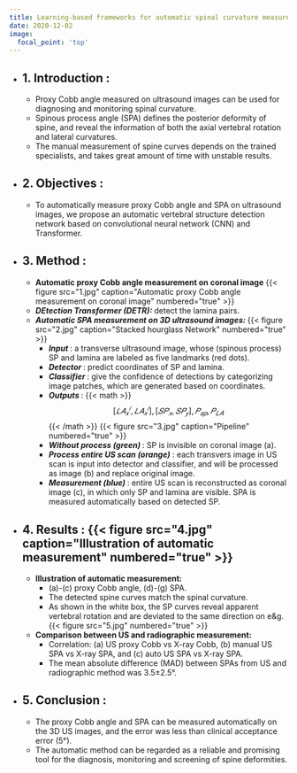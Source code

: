 ```yaml
---
title: Learning-based frameworks for automatic spinal curvature measurement on 3D ultrasound images
date: 2020-12-02
image:
  focal_point: 'top'
---
```



- ## <b>1. Introduction : </b>
    - Proxy Cobb angle measured on ultrasound images can be used for diagnosing and monitoring spinal curvature. 
    - Spinous process angle (SPA) defines the posterior deformity of spine, and reveal the information of both the axial vertebral rotation and lateral curvatures.
    - The manual measurement of spine curves depends on the trained specialists, and takes great amount of time with unstable results. <br>
- ## <b>2. Objectives : </b> 
    - To automatically measure proxy Cobb angle and SPA on ultrasound images, we propose an automatic vertebral structure detection network based on convolutional neural network (CNN) and Transformer.<br>
- ## <b>3. Method : </b>
    - <b>Automatic proxy Cobb angle measurement on coronal image</b> {{< figure src="1.jpg" caption="Automatic proxy Cobb angle measurement on coronal image" numbered="true" >}}
    - <em> <b>DEtection Transformer (DETR): </b> </em> detect the lamina pairs. 
    - <em> <b>Automatic SPA measurement on 3D ultrasound images: </b> </em> 
    {{< figure src="2.jpg" caption="Stacked hourglass Network" numbered="true" >}}
        - <em> <b>Input </b> </em>: a transverse ultrasound image, whose (spinous process) SP and lamina are labeled as five landmarks (red dots).<br>
        - <em> <b>Detector </b> </em>: predict coordinates of SP and lamina.<br>
        - <em> <b>Classifier </b> </em>: give the confidence of detections by categorizing image patches, which are generated based on coordinates.<br>
        - <em> <b>Outputs </b> </em>: 
        {{< math >}}
        $$
        [𝐿𝐴_𝑥^𝑖,𝐿𝐴_𝑥^𝑖 ],[𝑆𝑃_𝑥,𝑆𝑃_𝑦 ],𝑃_{𝑠𝑝},𝑃_{𝐿𝐴}
        $$
        {{< /math >}}
        {{< figure src="3.jpg" caption="Pipeline" numbered="true" >}}
        - <em> <b>Without process (green) </b> </em>: SP is invisible on coronal image (a).<br>
        - <em> <b>Process entire US scan (orange)</b> </em>: each transvers image in US scan is input into detector and classifier, and will be processed as image (b) and replace original image.<br>
        - <em> <b>Measurement (blue) </b> </em>: entire US scan is reconstructed as coronal image (c), in which only SP and lamina are visible. SPA is measured automatically based on detected SP.<br>

       

- ## <b>4. Results : </b> {{< figure src="4.jpg" caption="Illustration of automatic measurement" numbered="true" >}}
    - <b>Illustration of automatic measurement:</b> 
      - (a)-(c) proxy Cobb angle, (d)-(g) SPA. 
      - The detected spine curves match the spinal curvature. 
      - As shown in the white box, the SP curves reveal apparent vertebral rotation and are deviated to the same direction on e&g.
    {{< figure src="5.jpg" numbered="true" >}}
    - <b>Comparison between US and radiographic measurement: </b> 
      - Correlation: (a) US proxy Cobb vs X-ray Cobb, (b) manual US SPA vs X-ray SPA, and (c) auto US SPA vs X-ray SPA.
      - The mean absolute difference (MAD) between SPAs from US and radiographic method was 3.5±2.5°.


- ## <b>5. Conclusion : </b>
    - The proxy Cobb angle and SPA can be measured automatically on the 3D US images, and the error was less than clinical acceptance error (5°). 
    - The automatic method can be regarded as a reliable and promising tool for the diagnosis, monitoring and screening of spine deformities.

